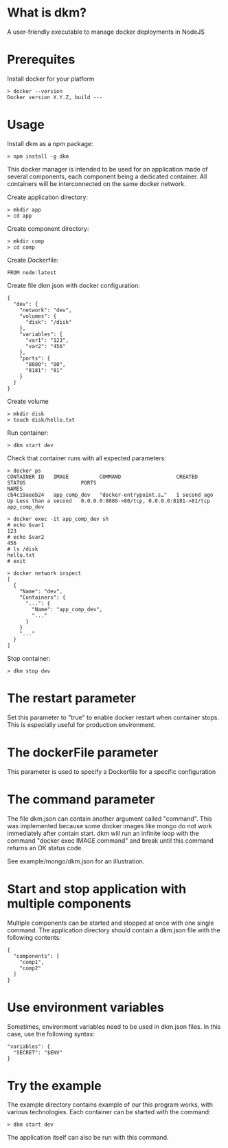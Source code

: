 # What is dkm?
A user-friendly executable to manage docker deployments in NodeJS

# Prerequites
Install docker for your platform

    > docker --version
    Docker version X.Y.Z, build ---

# Usage
Install dkm as a npm package:

    > npm install -g dkm

This docker manager is intended to be used for an application made of several components, each component being a dedicated container. All containers will be interconnected on the same docker network.

Create application directory:

    > mkdir app
    > cd app

Create component directory:

    > mkdir comp
    > cd comp

Create Dockerfile:

    FROM node:latest

Create file dkm.json with docker configuration:

    {
      "dev": {
        "network": "dev",
        "volumes": {
          "disk": "/disk"
        },
        "variables": {
          "var1": "123",
          "var2": "456"
        },
        "ports": {
          "8080": "80",
          "8181": "81"
        }
      }
    }  

Create volume

    > mkdir disk
    > touch disk/hello.txt

Run container:

    > dkm start dev

Check that container runs with all expected parameters:

    > docker ps
    CONTAINER ID   IMAGE          COMMAND                  CREATED        STATUS                  PORTS                                        NAMES
    cb4c19aeeb24   app_comp_dev   "docker-entrypoint.s…"   1 second ago   Up Less than a second   0.0.0.0:8080->80/tcp, 0.0.0.0:8181->81/tcp   app_comp_dev

    > docker exec -it app_comp_dev sh
    # echo $var1 
    123
    # echo $var2
    456
    # ls /disk
    hello.txt
    # exit

    > docker network inspect
    [
      {
        "Name": "dev",
        "Containers": { 
          "...": {
            "Name": "app_comp_dev",
            "..."
          }
        }
        "..."
      }
    ]

Stop container:

    > dkm stop dev

# The restart parameter
Set this parameter to "true" to enable docker restart when container stops. This is especially useful for production environment.

# The dockerFile parameter
This parameter is used to specify a Dockerfile for a specific configuration

# The command parameter
The file dkm.json can contain another argument called "command". This was implemented because some docker images like mongo do not work immediately after contain start. dkm will run an infinite loop with the command "docker exec IMAGE command" and break until this command returns an OK status code.

See example/mongo/dkm.json for an illustration.

# Start and stop application with multiple components
Multiple components can be started and stopped at once with one single command. The application directory should contain a dkm.json file with the following contents:

    {
      "components": [
        "comp1",
        "comp2"
      ]
    }

# Use environment variables
Sometimes, environment variables need to be used in dkm.json files. In this case, use the following syntax:

    "variables": {
      "SECRET": "$ENV"
    }

# Try the example
The example directory contains example of our this program works, with various technologies. Each container can be started with the command:

    > dkm start dev

The application itself can also be run with this command. 
